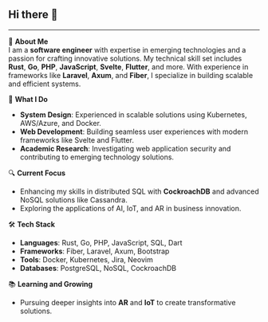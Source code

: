 
<!-- <img src="https://mir-s3-cdn-cf.behance.net/project_modules/disp/7df0bd42774743.57ee5f32bd76e.gif" width="100"> -->

## Hi there 👋

<!--
**MarioHabor/MarioHabor** is a ✨ _special_ ✨ repository because its `README.md` (this file) appears on your GitHub profile.

Here are some ideas to get you started:

- 🔭 I’m currently working on ...
- 🌱 I’m currently learning ...
- 👯 I’m looking to collaborate on ...
- 🤔 I’m looking for help with ...
- 💬 Ask me about ...
- 📫 How to reach me: ...
- 😄 Pronouns: ...
- ⚡ Fun fact: ...
-->
---

🌟 **About Me**  
I am a **software engineer** with expertise in emerging technologies and a passion for crafting innovative solutions. My technical skill set includes **Rust**, **Go**, **PHP**, **JavaScript**, **Svelte**, **Flutter**, and more. With experience in frameworks like **Laravel**, **Axum**, and **Fiber**, I specialize in building scalable and efficient systems.

🚀 **What I Do**  
<!--
- **Blockchain Enthusiast**: Currently developing locally managed crypto wallets and exploring blockchain's potential in secure and user-centric applications.
-->
- **System Design**: Experienced in scalable solutions using Kubernetes, AWS/Azure, and Docker.  
- **Web Development**: Building seamless user experiences with modern frameworks like Svelte and Flutter.  
- **Academic Research**: Investigating web application security and contributing to emerging technology solutions.  

🔍 **Current Focus**  
<!--
- Developing a **Laravel-based account system** for managing local cryptocurrency wallets.
-->
- Enhancing my skills in distributed SQL with **CockroachDB** and advanced NoSQL solutions like Cassandra.  
- Exploring the applications of AI, IoT, and AR in business innovation.

🛠️ **Tech Stack**  
- **Languages**: Rust, Go, PHP, JavaScript, SQL, Dart  
- **Frameworks**: Fiber, Laravel, Axum, Bootstrap  
- **Tools**: Docker, Kubernetes, Jira, Neovim  
- **Databases**: PostgreSQL, NoSQL, CockroachDB  

<!--
💡 **Highlighted Projects**  
1. **[Bitcoin Wallet Prototype](#)**  
   A locally managed wallet demonstrating the advantages of user-controlled Bitcoin storage.

2. **[Rust-Based Test Harness](#)**  
   Built for Merchjar to optimize data storage and retrieval with enhanced test coverage.

3. **[Svelte App for Routing](#)**  
   Created dynamic, user-friendly navigation with `svelte-routing` and Vite.
-->

📚 **Learning and Growing**  
- Pursuing deeper insights into **AR** and **IoT** to create transformative solutions.  
<!--
📫 **Let's Connect**  
- **GitHub**: [Your GitHub Profile](#)  
- **LinkedIn**: [Your LinkedIn Profile](#)  
- **Website/Portfolio**: [Your Website](#)  

⚡ **Fun Fact**  
I thrive on combining technical expertise with creativity to solve complex problems and create a meaningful impact.
-->
